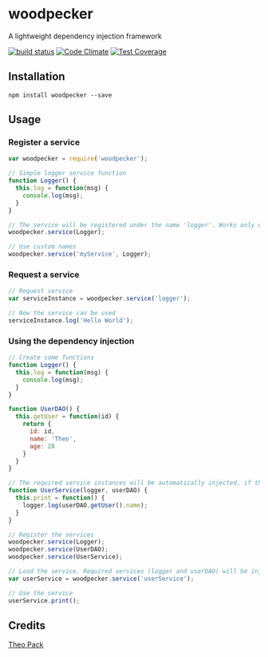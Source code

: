 # woodpecker

A lightweight dependency injection framework

[![build status](https://secure.travis-ci.org/FuriKuri/woodpecker.png)](http://travis-ci.org/FuriKuri/woodpecker)
[![Code Climate](https://codeclimate.com/github/FuriKuri/woodpecker/badges/gpa.svg)](https://codeclimate.com/github/FuriKuri/woodpecker)
[![Test Coverage](https://codeclimate.com/github/FuriKuri/woodpecker/badges/coverage.svg)](https://codeclimate.com/github/FuriKuri/woodpecker)
## Installation

```
npm install woodpecker --save
```

## Usage
### Register a service
```javascript
var woodpecker = require('woodpecker');

// Simple logger service function
function Logger() {
  this.log = function(msg) {
    console.log(msg);
  }
}

// The service will be registered under the name 'logger'. Works only with named function
woodpecker.service(Logger);

// Use custom names
woodpecker.service('myService', Logger);
```

### Request a service
```javascript
// Request service
var serviceInstance = woodpecker.service('logger');

// Now the service can be used
serviceInstance.log('Hello World');
```

### Using the dependency injection
```javascript
// Create some functions
function Logger() {
  this.log = function(msg) {
    console.log(msg);
  }
}

function UserDAO() {
  this.getUser = function(id) {
    return {
      id: id,
      name: 'Theo',
      age: 28
    }
  }
}

// The required service instances will be automatically injected, if the parameter names match the registered services
function UserService(logger, userDAO) {
  this.print = function() {
    logger.log(userDAO.getUser().name);
  }
}

// Register the services
woodpecker.service(Logger);
woodpecker.service(UserDAO);
woodpecker.service(UserService);

// Load the service. Required services (logger and userDAO) will be injected
var userService = woodpecker.service('userService');

// Use the service
userService.print();
```

## Credits
[Theo Pack](https://github.com/FuriKuri/)

